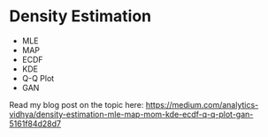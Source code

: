 # Density Estimation

* MLE
* MAP
* ECDF
* KDE
* Q-Q Plot
* GAN

Read my blog post on the topic here: https://medium.com/analytics-vidhya/density-estimation-mle-map-mom-kde-ecdf-q-q-plot-gan-5161f84d28d7
